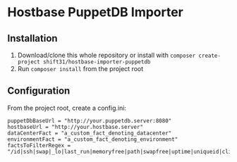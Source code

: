 # Hostbase PuppetDB Importer

## Installation

1. Download/clone this whole repository or install with `composer create-project shift31/hostbase-importer-puppetdb`
2. Run `composer install` from the project root

## Configuration

From the project root, create a config.ini:

```
puppetDbBaseUrl = "http://your.puppetdb.server:8080"
hostbaseUrl = "http://your.hostbase.server"
dataCenterFact = "a_custom_fact_denoting_datacenter"
environmentFact = "a_custom_fact_denoting_environment"
factsToFilterRegex = "/id|ssh|swap|_lo|last_run|memoryfree|path|swapfree|uptime|uniqueid|clientcert/"
```